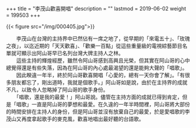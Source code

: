 +++
title = "李茂山歡喜開唱"
description = ""
lastmod = 2019-06-02
weight = 199503
+++

{{< figure src="/img/000405.jpg">}}    

　　李茂山在台灣的主持界中已然佔有一席之地了，從早期的「來電五十」、「玫瑰之夜」，以迄近期的「天天歡喜」、「歡樂一百點」從這些重量級的電視綜藝節目名單就可顯示出阿山哥早已名列台灣大牌主持人之林。  
　　這些主持的輝煌經歷，雖然令阿山哥感到高興且光榮，但其實在阿山哥的心中總覺得還是有些失落，因為在阿山哥的內心處最渴望的還是能夠大聲的「唱歌」。  
　　因此睽違一年半，終於阿山哥歡喜開唱「心愛的，總有一天你會了解」。「有很多朋友都忘了，剛出道時，我就是個歌手。」阿山哥如是說，由於在主持界的成就不凡，以致令人忽略掉了阿山哥的歌手身份。  
　　「唱歌，還是我的最愛！」阿山哥說。儘管在主持方面的成就已得到肯定，但是「唱歌」一直是阿山哥的夢想和最愛。在久違的一年半時間裡，阿山哥將大部份的時間安排在主持人的身份，但是阿山哥並沒有放棄自己的最愛，於是愛唱歌的李茂山又再度拿起歌手的麥克風，歡喜地唱出最好聽的台語歌。